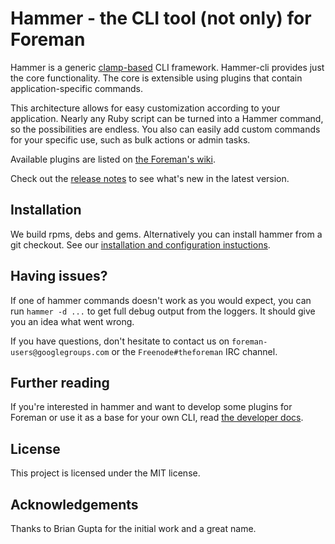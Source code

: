Hammer - the CLI tool (not only) for Foreman
============================================

Hammer is a generic [clamp-based](https://github.com/mdub/clamp) CLI framework.
Hammer-cli provides just the core functionality. The core is extensible using plugins that contain application-specific commands.

This architecture allows for easy customization according to your application. Nearly any Ruby script can be turned into a Hammer command, so the possibilities are endless. You also can easily add custom commands for your specific use, such as bulk actions or admin tasks.

Available plugins are listed on [the Foreman's wiki](http://projects.theforeman.org/projects/hammer-cli/wiki/List_of_Plugins).

Check out the [release notes](doc/release_notes.md#release-notes) to see what's new in the latest version.

Installation
------------
We build rpms, debs and gems. Alternatively you can install hammer from a git checkout.
See our [installation and configuration instuctions](doc/installation.md#installation).


Having issues?
--------------
If one of hammer commands doesn't work as you would expect, you can run `hammer -d ...` to get
full debug output from the loggers. It should give you an idea what went wrong.

If you have questions, don't hesitate to contact us on `foreman-users@googlegroups.com` or
the `Freenode#theforeman` IRC channel.


Further reading
---------------
If you're interested in hammer and want to develop some plugins for Foreman
or use it as a base for your own CLI, read
[the developer docs](doc/developer_docs.md#hammer-development-docs).


License
-------
This project is licensed under the MIT license.


Acknowledgements
----------------
Thanks to Brian Gupta for the initial work and a great name.
